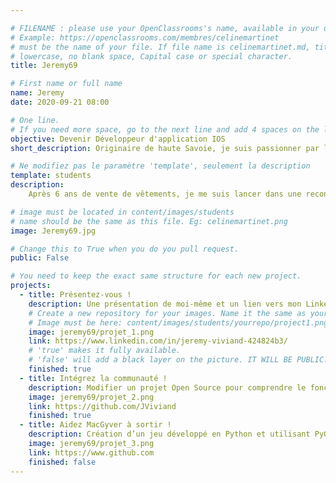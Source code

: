 ```yaml
---

# FILENAME : please use your OpenClassrooms's name, available in your url.
# Example: https://openclassrooms.com/membres/celinemartinet
# must be the name of your file. If file name is celinemartinet.md, title is celinemartinet.
# lowercase, no blank space, Capital case or special character.
title: Jeremy69

# First name or full name
name: Jeremy
date: 2020-09-21 08:00

# One line.
# If you need more space, go to the next line and add 4 spaces on the left, as in 'description'.
objective: Devenir Développeur d'application IOS
short_description: Originaire de haute Savoie, je suis passionner par l'informatique et les nouvelles technologie.

# Ne modifiez pas le paramètre 'template', seulement la description
template: students
description:
    Après 6 ans de vente de vêtements, je me suis lancer dans une reconversion professionnel pour devenir Développeur IOS, l'univers Apple m'a toujours attirer.

# image must be located in content/images/students
# name should be the same as this file. Eg: celinemartinet.png
image: Jeremy69.jpg

# Change this to True when you do you pull request.
public: False

# You need to keep the exact same structure for each new project.
projects:
  - title: Présentez-vous !
    description: Une présentation de moi-même et un lien vers mon LinkedIn.
    # Create a new repository for your images. Name it the same as your nickname and profile picture.
    # Image must be here: content/images/students/yourrepo/project1.png
    image: jeremy69/projet_1.png
    link: https://www.linkedin.com/in/jeremy-viviand-424824b3/
    # 'true' makes it fully available.
    # 'false' will add a black layer on the picture. IT WILL BE PUBLIC!
    finished: true
  - title: Intégrez la communauté !
    description: Modifier un projet Open Source pour comprendre le fonctionnement de Git, de Github et des pull requests.
    image: jeremy69/projet_2.png
    link: https://github.com/JViviand
    finished: true
  - title: Aidez MacGyver à sortir !
    description: Création d’un jeu développé en Python et utilisant PyGame.
    image: jeremy69/projet_3.png
    link: https://www.github.com
    finished: false
---
```

